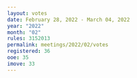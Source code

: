 ```yaml
---
layout: votes
date: February 28, 2022 - March 04, 2022
year: "2022"
month: "02"
rules: 3152013
permalink: meetings/2022/02/votes
registered: 36
ooe: 35
imove: 33
---
```


